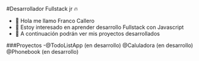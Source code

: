 #Desarrollador Fullstack jr 🔥

- 👋 Hola me llamo Franco Callero
- 👀 Estoy interesado en aprender desarrollo Fullstack con Javascript
- 🌱 A continuación podrán ver mis proyectos desarrollados

###Proyectos
	-@TodoListApp (en desarrollo) 
	@Caluladora (en desarrollo)
	@Phonebook (en desarrollo)
